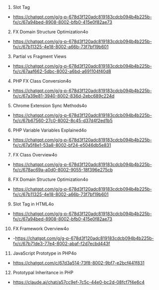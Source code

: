 1. Slot Tag
- https://chatgpt.com/g/g-p-678d3f120adc819183cdcb094b4b225b-fx/c/67a94bed-8908-8002-bfb0-415e0f82ae73

2. FX Domain Structure Optimization4o
- https://chatgpt.com/g/g-p-678d3f120adc819183cdcb094b4b225b-fx/c/67b11325-4e18-8002-a66b-73f7bf19b601

3. Partial vs Fragment Views
- https://chatgpt.com/g/g-p-678d3f120adc819183cdcb094b4b225b-fx/c/67aaf662-5dbc-8002-a6bd-a691104f40d8

4. PHP FX Class Conversion4o
- https://chatgpt.com/g/g-p-678d3f120adc819183cdcb094b4b225b-fx/c/67a39e81-3940-8002-836d-2ebc689c224d

5. Chrome Extension Sync Methods4o
- https://chatgpt.com/g/g-p-678d3f120adc819183cdcb094b4b225b-fx/c/67b67560-27c0-8002-8c45-d37d4f2ed1b5

6. PHP Variable Variables Explained4o
- https://chatgpt.com/g/g-p-678d3f120adc819183cdcb094b4b225b-fx/c/67a5f8e1-53a8-8002-bf24-e5046db5e831

7. FX Class Overview4o
- https://chatgpt.com/g/g-p-678d3f120adc819183cdcb094b4b225b-fx/c/678ac69a-a0d0-8002-9055-18f396e275cb

8. FX Domain Structure Optimization4o
- https://chatgpt.com/g/g-p-678d3f120adc819183cdcb094b4b225b-fx/c/67b11325-4e18-8002-a66b-73f7bf19b601

9. Slot Tag in HTML4o
- https://chatgpt.com/g/g-p-678d3f120adc819183cdcb094b4b225b-fx/c/67a94bed-8908-8002-bfb0-415e0f82ae73

10. FX Framework Overview4o
- -https://chatgpt.com/g/g-p-678d3f120adc819183cdcb094b4b225b-fx/c/67b71de3-77e4-8002-abaf-f2d7ecbd443f

11. JavaScript Prototype in PHP4o
- https://chatgpt.com/c/67d3a514-73f8-8002-9bf7-e2bcf441f831

12. Prototypal Inheritance in PHP
- https://claude.ai/chat/a57cc9ef-7c5c-44e0-bc2d-08fcf7f4e6c4
